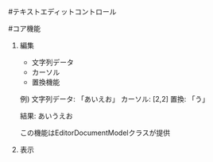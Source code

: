 #テキストエディットコントロール

#コア機能
1. 編集
	- 文字列データ
	- カーソル
	- 置換機能

	例)
	文字列データ: 「あいえお」
	カーソル: [2,2]
	置換: 「う」

	結果: あいうえお

	この機能はEditorDocumentModelクラスが提供

2. 表示
	
